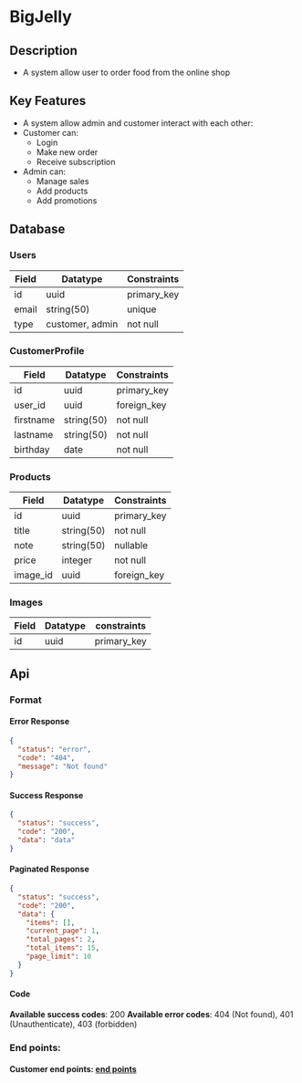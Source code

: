# BigJelly

## Description

- A system allow user to order food from the online shop

## Key Features

- A system allow admin and customer interact with each other:
- Customer can:
  - Login
  - Make new order
  - Receive subscription
- Admin can:
  - Manage sales
  - Add products
  - Add promotions

## Database

### Users

| Field | Datatype        | Constraints |
| ----- | --------------- | ----------- |
| id    | uuid            | primary_key |
| email | string(50)      | unique      |
| type  | customer, admin | not null    |

### CustomerProfile

| Field     | Datatype   | Constraints |
| --------- | ---------- | ----------- |
| id        | uuid       | primary_key |
| user_id   | uuid       | foreign_key |
| firstname | string(50) | not null    |
| lastname  | string(50) | not null    |
| birthday  | date       | not null    |

### Products

| Field    | Datatype   | Constraints |
| -------- | ---------- | ----------- |
| id       | uuid       | primary_key |
| title    | string(50) | not null    |
| note     | string(50) | nullable    |
| price    | integer    | not null    |
| image_id | uuid       | foreign_key |

### Images

| Field | Datatype | constraints |
| ----- | -------- | ----------- |
| id    | uuid     | primary_key |

## Api

### Format

#### Error Response

```json
{
  "status": "error",
  "code": "404",
  "message": "Not found"
}
```

#### Success Response

```json
{
  "status": "success",
  "code": "200",
  "data": "data"
}
```

#### Paginated Response

```json
{
  "status": "success",
  "code": "200",
  "data": {
    "items": [],
    "current_page": 1,
    "total_pages": 2,
    "total_items": 15,
    "page_limit": 10
  }
}
```

#### Code

**Available success codes**: 200
**Available error codes**: 404 (Not found), 401 (Unauthenticate), 403 (forbidden)

### End points:

#### Customer end points: [end points](./endpoints/customer-endpoints.md)
